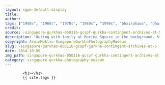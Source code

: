 ```yaml
---
layout: sgpm-default-display
title: 
author: 
tags: ["1950s", "1960s", "1970s", "1980s", "1990s", "bhairahawa", "dharan", "gurkhas", "kathmandu", "nepal", "pokhara", "singapore", "singapore gurkha archive", "singapore gurkha old photographs", "singapore gurkha photography museum", "singapore gurkhas"]
credit: 
source: -singapore-gurkhas-050116-gcspf-gurkha-contingent-archives-at-5
description: "Outing with family at Marina Square in the background. Starting Secondary Two in Bartley Secondary. Date: 31 Jan 1987."
copyright: AswinMoktan-SingaporeGurkhaPhotographyMuseum
slug: -singapore-gurkhas-050116-gcspf-gurkha-contingent-archives-at-5
date: 2014-10-09
img_path: singapore-gurkhas-050116-gcspf-gurkha-contingent-archives-at-5.jpg
category: singapore-gurkha-photography-museum
---
```

	 		

	 		<h1></h1>
	 		{{ site.tags }}
	 		
